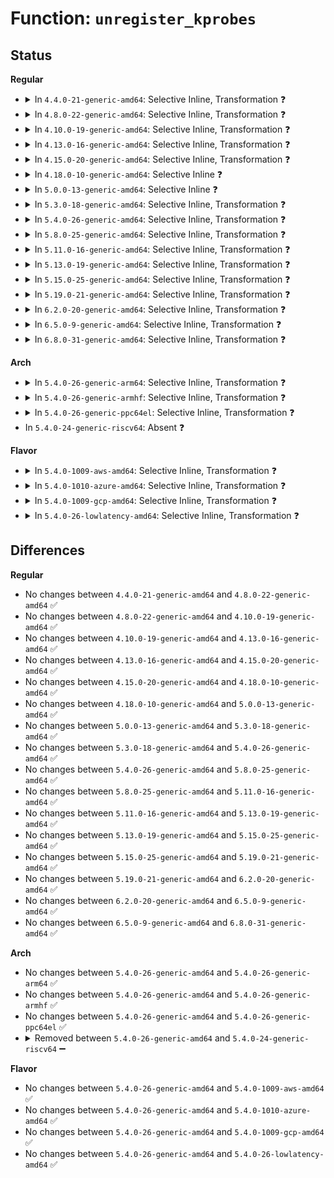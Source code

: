 # Function: <code>unregister_kprobes</code>

## Status
<b>Regular</b>
<ul>
<li>
<details>
<summary>In <code>4.4.0-21-generic-amd64</code>: Selective Inline, Transformation ❓</summary>

```c
void unregister_kprobes(struct kprobe * * kps, int num)
```

```json
{
  "name": "unregister_kprobes",
  "collision_type": "Unique Global",
  "inline_type": "Selective",
  "funcs": [
    {
      "addr": 18446744071580082576,
      "name": "unregister_kprobes",
      "external": true,
      "loc": "kernel/kprobes.c:1689",
      "file": "kernel/kprobes.c",
      "inline": "not declared, inlined",
      "caller_inline": [
        "kernel/kprobes.c:unregister_kprobe",
        "kernel/kprobes.c:register_kprobes"
      ],
      "caller_func": [
        "kernel/kprobes.c:unregister_kprobe",
        "kernel/kprobes.c:register_kprobes"
      ]
    }
  ],
  "symbols": [
    {
      "addr": 18446744071580082576,
      "name": "unregister_kprobes.part.20",
      "section": ".text",
      "bind": "STB_LOCAL",
      "size": 162
    },
    {
      "addr": 18446744071580082752,
      "name": "unregister_kprobes",
      "section": ".text",
      "bind": "STB_GLOBAL",
      "size": 21
    }
  ]
}
```
</details>
</li>
<li>
<details>
<summary>In <code>4.8.0-22-generic-amd64</code>: Selective Inline, Transformation ❓</summary>

```c
void unregister_kprobes(struct kprobe * * kps, int num)
```

```json
{
  "name": "unregister_kprobes",
  "collision_type": "Unique Global",
  "inline_type": "Selective",
  "funcs": [
    {
      "addr": 18446744071580116198,
      "name": "unregister_kprobes",
      "external": true,
      "loc": "kernel/kprobes.c:1689",
      "file": "kernel/kprobes.c",
      "inline": "not declared, inlined",
      "caller_inline": [
        "kernel/kprobes.c:unregister_kprobe",
        "kernel/kprobes.c:register_kprobes"
      ],
      "caller_func": [
        "kernel/kprobes.c:unregister_kprobe",
        "kernel/kprobes.c:register_kprobes"
      ]
    }
  ],
  "symbols": [
    {
      "addr": 18446744071580116000,
      "name": "unregister_kprobes.part.22",
      "section": ".text",
      "bind": "STB_LOCAL",
      "size": 157
    },
    {
      "addr": 18446744071580116160,
      "name": "unregister_kprobes",
      "section": ".text",
      "bind": "STB_GLOBAL",
      "size": 21
    }
  ]
}
```
</details>
</li>
<li>
<details>
<summary>In <code>4.10.0-19-generic-amd64</code>: Selective Inline, Transformation ❓</summary>

```c
void unregister_kprobes(struct kprobe * * kps, int num)
```

```json
{
  "name": "unregister_kprobes",
  "collision_type": "Unique Global",
  "inline_type": "Selective",
  "funcs": [
    {
      "addr": 18446744071580156518,
      "name": "unregister_kprobes",
      "external": true,
      "loc": "kernel/kprobes.c:1689",
      "file": "kernel/kprobes.c",
      "inline": "not declared, inlined",
      "caller_inline": [
        "kernel/kprobes.c:unregister_kprobe",
        "kernel/kprobes.c:register_kprobes"
      ],
      "caller_func": [
        "kernel/kprobes.c:unregister_kprobe",
        "kernel/kprobes.c:register_kprobes"
      ]
    }
  ],
  "symbols": [
    {
      "addr": 18446744071580156320,
      "name": "unregister_kprobes.part.24",
      "section": ".text",
      "bind": "STB_LOCAL",
      "size": 157
    },
    {
      "addr": 18446744071580156480,
      "name": "unregister_kprobes",
      "section": ".text",
      "bind": "STB_GLOBAL",
      "size": 21
    }
  ]
}
```
</details>
</li>
<li>
<details>
<summary>In <code>4.13.0-16-generic-amd64</code>: Selective Inline, Transformation ❓</summary>

```c
void unregister_kprobes(struct kprobe * * kps, int num)
```

```json
{
  "name": "unregister_kprobes",
  "collision_type": "Unique Global",
  "inline_type": "Selective",
  "funcs": [
    {
      "addr": 18446744071580161526,
      "name": "unregister_kprobes",
      "external": true,
      "loc": "kernel/kprobes.c:1736",
      "file": "kernel/kprobes.c",
      "inline": "not declared, inlined",
      "caller_inline": [
        "kernel/kprobes.c:unregister_kprobe"
      ],
      "caller_func": [
        "kernel/kprobes.c:unregister_kprobe"
      ]
    }
  ],
  "symbols": [
    {
      "addr": 18446744071580161328,
      "name": "unregister_kprobes.part.22",
      "section": ".text",
      "bind": "STB_LOCAL",
      "size": 151
    },
    {
      "addr": 18446744071580161488,
      "name": "unregister_kprobes",
      "section": ".text",
      "bind": "STB_GLOBAL",
      "size": 22
    }
  ]
}
```
</details>
</li>
<li>
<details>
<summary>In <code>4.15.0-20-generic-amd64</code>: Selective Inline, Transformation ❓</summary>

```c
void unregister_kprobes(struct kprobe * * kps, int num)
```

```json
{
  "name": "unregister_kprobes",
  "collision_type": "Unique Global",
  "inline_type": "Selective",
  "funcs": [
    {
      "addr": 18446744071580214422,
      "name": "unregister_kprobes",
      "external": true,
      "loc": "kernel/kprobes.c:1738",
      "file": "kernel/kprobes.c",
      "inline": "not declared, inlined",
      "caller_inline": [
        "kernel/kprobes.c:unregister_kprobe"
      ],
      "caller_func": [
        "kernel/kprobes.c:unregister_kprobe"
      ]
    }
  ],
  "symbols": [
    {
      "addr": 18446744071580214224,
      "name": "unregister_kprobes.part.22",
      "section": ".text",
      "bind": "STB_LOCAL",
      "size": 151
    },
    {
      "addr": 18446744071580214384,
      "name": "unregister_kprobes",
      "section": ".text",
      "bind": "STB_GLOBAL",
      "size": 22
    }
  ]
}
```
</details>
</li>
<li>
<details>
<summary>In <code>4.18.0-10-generic-amd64</code>: Selective Inline ❓</summary>

```c
void unregister_kprobes(struct kprobe * * kps, int num)
```

```json
{
  "name": "unregister_kprobes",
  "collision_type": "Unique Global",
  "inline_type": "Selective",
  "funcs": [
    {
      "addr": 18446744071580273920,
      "name": "unregister_kprobes",
      "external": true,
      "loc": "kernel/kprobes.c:1782",
      "file": "kernel/kprobes.c",
      "inline": "not declared, inlined",
      "caller_inline": [],
      "caller_func": [
        "kernel/kprobes.c:unregister_kprobe"
      ]
    }
  ],
  "symbols": [
    {
      "addr": 18446744071580273920,
      "name": "unregister_kprobes",
      "section": ".text",
      "bind": "STB_GLOBAL",
      "size": 132
    }
  ]
}
```
</details>
</li>
<li>
<details>
<summary>In <code>5.0.0-13-generic-amd64</code>: Selective Inline ❓</summary>

```c
void unregister_kprobes(struct kprobe * * kps, int num)
```

```json
{
  "name": "unregister_kprobes",
  "collision_type": "Unique Global",
  "inline_type": "Selective",
  "funcs": [
    {
      "addr": 18446744071580326256,
      "name": "unregister_kprobes",
      "external": true,
      "loc": "kernel/kprobes.c:1770",
      "file": "kernel/kprobes.c",
      "inline": "not declared, inlined",
      "caller_inline": [],
      "caller_func": [
        "kernel/kprobes.c:unregister_kprobe"
      ]
    }
  ],
  "symbols": [
    {
      "addr": 18446744071580326256,
      "name": "unregister_kprobes",
      "section": ".text",
      "bind": "STB_GLOBAL",
      "size": 132
    }
  ]
}
```
</details>
</li>
<li>
<details>
<summary>In <code>5.3.0-18-generic-amd64</code>: Selective Inline, Transformation ❓</summary>

```c
void unregister_kprobes(struct kprobe * * kps, int num)
```

```json
{
  "name": "unregister_kprobes",
  "collision_type": "Unique Global",
  "inline_type": "Selective",
  "funcs": [
    {
      "addr": 18446744071580379397,
      "name": "unregister_kprobes",
      "external": true,
      "loc": "kernel/kprobes.c:1774",
      "file": "kernel/kprobes.c",
      "inline": "not declared, inlined",
      "caller_inline": [
        "kernel/kprobes.c:unregister_kprobe"
      ],
      "caller_func": [
        "kernel/kprobes.c:unregister_kprobe"
      ]
    }
  ],
  "symbols": [
    {
      "addr": 18446744071580379200,
      "name": "unregister_kprobes.part.0",
      "section": ".text",
      "bind": "STB_LOCAL",
      "size": 156
    },
    {
      "addr": 18446744071580379360,
      "name": "unregister_kprobes",
      "section": ".text",
      "bind": "STB_GLOBAL",
      "size": 21
    }
  ]
}
```
</details>
</li>
<li>
<details>
<summary>In <code>5.4.0-26-generic-amd64</code>: Selective Inline, Transformation ❓</summary>

```c
void unregister_kprobes(struct kprobe * * kps, int num)
```

```json
{
  "name": "unregister_kprobes",
  "collision_type": "Unique Global",
  "inline_type": "Selective",
  "funcs": [
    {
      "addr": 18446744071580428341,
      "name": "unregister_kprobes",
      "external": true,
      "loc": "kernel/kprobes.c:1817",
      "file": "kernel/kprobes.c",
      "inline": "not declared, inlined",
      "caller_inline": [
        "kernel/kprobes.c:unregister_kprobe"
      ],
      "caller_func": [
        "kernel/kprobes.c:unregister_kprobe"
      ]
    }
  ],
  "symbols": [
    {
      "addr": 18446744071580428144,
      "name": "unregister_kprobes.part.0",
      "section": ".text",
      "bind": "STB_LOCAL",
      "size": 156
    },
    {
      "addr": 18446744071580428304,
      "name": "unregister_kprobes",
      "section": ".text",
      "bind": "STB_GLOBAL",
      "size": 21
    }
  ]
}
```
</details>
</li>
<li>
<details>
<summary>In <code>5.8.0-25-generic-amd64</code>: Selective Inline, Transformation ❓</summary>

```c
void unregister_kprobes(struct kprobe * * kps, int num)
```

```json
{
  "name": "unregister_kprobes",
  "collision_type": "Unique Global",
  "inline_type": "Selective",
  "funcs": [
    {
      "addr": 18446744071580510933,
      "name": "unregister_kprobes",
      "external": true,
      "loc": "kernel/kprobes.c:1861",
      "file": "kernel/kprobes.c",
      "inline": "not declared, inlined",
      "caller_inline": [
        "kernel/kprobes.c:unregister_kprobe",
        "kernel/kprobes.c:unregister_kprobe"
      ],
      "caller_func": []
    }
  ],
  "symbols": [
    {
      "addr": 18446744071580510448,
      "name": "unregister_kprobes.part.0",
      "section": ".text",
      "bind": "STB_LOCAL",
      "size": 156
    },
    {
      "addr": 18446744071580510608,
      "name": "unregister_kprobes",
      "section": ".text",
      "bind": "STB_GLOBAL",
      "size": 21
    }
  ]
}
```
</details>
</li>
<li>
<details>
<summary>In <code>5.11.0-16-generic-amd64</code>: Selective Inline, Transformation ❓</summary>

```c
void unregister_kprobes(struct kprobe * * kps, int num)
```

```json
{
  "name": "unregister_kprobes",
  "collision_type": "Unique Global",
  "inline_type": "Selective",
  "funcs": [
    {
      "addr": 18446744071580498917,
      "name": "unregister_kprobes",
      "external": true,
      "loc": "kernel/kprobes.c:1825",
      "file": "kernel/kprobes.c",
      "inline": "not declared, inlined",
      "caller_inline": [
        "kernel/kprobes.c:unregister_kprobe",
        "kernel/kprobes.c:unregister_kprobe"
      ],
      "caller_func": []
    }
  ],
  "symbols": [
    {
      "addr": 18446744071580498256,
      "name": "unregister_kprobes.part.0",
      "section": ".text",
      "bind": "STB_LOCAL",
      "size": 156
    },
    {
      "addr": 18446744071580498416,
      "name": "unregister_kprobes",
      "section": ".text",
      "bind": "STB_GLOBAL",
      "size": 21
    }
  ]
}
```
</details>
</li>
<li>
<details>
<summary>In <code>5.13.0-19-generic-amd64</code>: Selective Inline, Transformation ❓</summary>

```c
void unregister_kprobes(struct kprobe * * kps, int num)
```

```json
{
  "name": "unregister_kprobes",
  "collision_type": "Unique Global",
  "inline_type": "Selective",
  "funcs": [
    {
      "addr": 18446744071580502981,
      "name": "unregister_kprobes",
      "external": true,
      "loc": "kernel/kprobes.c:1830",
      "file": "kernel/kprobes.c",
      "inline": "not declared, inlined",
      "caller_inline": [
        "kernel/kprobes.c:unregister_kprobe",
        "kernel/kprobes.c:unregister_kprobe"
      ],
      "caller_func": []
    }
  ],
  "symbols": [
    {
      "addr": 18446744071580502320,
      "name": "unregister_kprobes.part.0",
      "section": ".text",
      "bind": "STB_LOCAL",
      "size": 156
    },
    {
      "addr": 18446744071580502480,
      "name": "unregister_kprobes",
      "section": ".text",
      "bind": "STB_GLOBAL",
      "size": 21
    }
  ]
}
```
</details>
</li>
<li>
<details>
<summary>In <code>5.15.0-25-generic-amd64</code>: Selective Inline, Transformation ❓</summary>

```c
void unregister_kprobes(struct kprobe * * kps, int num)
```

```json
{
  "name": "unregister_kprobes",
  "collision_type": "Unique Global",
  "inline_type": "Selective",
  "funcs": [
    {
      "addr": 18446744071580670597,
      "name": "unregister_kprobes",
      "external": true,
      "loc": "kernel/kprobes.c:1822",
      "file": "kernel/kprobes.c",
      "inline": "not declared, inlined",
      "caller_inline": [
        "kernel/kprobes.c:unregister_kprobe",
        "kernel/kprobes.c:unregister_kprobe"
      ],
      "caller_func": []
    }
  ],
  "symbols": [
    {
      "addr": 18446744071580670016,
      "name": "unregister_kprobes.part.0",
      "section": ".text",
      "bind": "STB_LOCAL",
      "size": 156
    },
    {
      "addr": 18446744071580670176,
      "name": "unregister_kprobes",
      "section": ".text",
      "bind": "STB_GLOBAL",
      "size": 21
    }
  ]
}
```
</details>
</li>
<li>
<details>
<summary>In <code>5.19.0-21-generic-amd64</code>: Selective Inline, Transformation ❓</summary>

```c
void unregister_kprobes(struct kprobe * * kps, int num)
```

```json
{
  "name": "unregister_kprobes",
  "collision_type": "Unique Global",
  "inline_type": "Selective",
  "funcs": [
    {
      "addr": 18446744071580879605,
      "name": "unregister_kprobes",
      "external": true,
      "loc": "kernel/kprobes.c:1826",
      "file": "kernel/kprobes.c",
      "inline": "not declared, inlined",
      "caller_inline": [
        "kernel/kprobes.c:unregister_kprobe",
        "kernel/kprobes.c:unregister_kprobe"
      ],
      "caller_func": []
    }
  ],
  "symbols": [
    {
      "addr": 18446744071580879088,
      "name": "unregister_kprobes.part.0",
      "section": ".text",
      "bind": "STB_LOCAL",
      "size": 170
    },
    {
      "addr": 18446744071580879264,
      "name": "unregister_kprobes",
      "section": ".text",
      "bind": "STB_GLOBAL",
      "size": 37
    }
  ]
}
```
</details>
</li>
<li>
<details>
<summary>In <code>6.2.0-20-generic-amd64</code>: Selective Inline, Transformation ❓</summary>

```c
void unregister_kprobes(struct kprobe * * kps, int num)
```

```json
{
  "name": "unregister_kprobes",
  "collision_type": "Unique Global",
  "inline_type": "Selective",
  "funcs": [
    {
      "addr": 18446744071581169973,
      "name": "unregister_kprobes",
      "external": true,
      "loc": "kernel/kprobes.c:1834",
      "file": "kernel/kprobes.c",
      "inline": "not declared, inlined",
      "caller_inline": [
        "kernel/kprobes.c:unregister_kprobe",
        "kernel/kprobes.c:unregister_kprobe"
      ],
      "caller_func": []
    }
  ],
  "symbols": [
    {
      "addr": 18446744071581169376,
      "name": "unregister_kprobes.part.0",
      "section": ".text",
      "bind": "STB_LOCAL",
      "size": 170
    },
    {
      "addr": 18446744071581169568,
      "name": "unregister_kprobes",
      "section": ".text",
      "bind": "STB_GLOBAL",
      "size": 37
    }
  ]
}
```
</details>
</li>
<li>
<details>
<summary>In <code>6.5.0-9-generic-amd64</code>: Selective Inline, Transformation ❓</summary>

```c
void unregister_kprobes(struct kprobe * * kps, int num)
```

```json
{
  "name": "unregister_kprobes",
  "collision_type": "Unique Global",
  "inline_type": "Selective",
  "funcs": [
    {
      "addr": 18446744071581264373,
      "name": "unregister_kprobes",
      "external": true,
      "loc": "kernel/kprobes.c:1846",
      "file": "kernel/kprobes.c",
      "inline": "not declared, inlined",
      "caller_inline": [
        "kernel/kprobes.c:unregister_kprobe",
        "kernel/kprobes.c:unregister_kprobe"
      ],
      "caller_func": []
    }
  ],
  "symbols": [
    {
      "addr": 18446744071581263776,
      "name": "unregister_kprobes.part.0",
      "section": ".text",
      "bind": "STB_LOCAL",
      "size": 170
    },
    {
      "addr": 18446744071581263968,
      "name": "unregister_kprobes",
      "section": ".text",
      "bind": "STB_GLOBAL",
      "size": 37
    }
  ]
}
```
</details>
</li>
<li>
<details>
<summary>In <code>6.8.0-31-generic-amd64</code>: Selective Inline, Transformation ❓</summary>

```c
void unregister_kprobes(struct kprobe * * kps, int num)
```

```json
{
  "name": "unregister_kprobes",
  "collision_type": "Unique Global",
  "inline_type": "Selective",
  "funcs": [
    {
      "addr": 18446744071581370661,
      "name": "unregister_kprobes",
      "external": true,
      "loc": "kernel/kprobes.c:1846",
      "file": "kernel/kprobes.c",
      "inline": "not declared, inlined",
      "caller_inline": [
        "kernel/kprobes.c:unregister_kprobe",
        "kernel/kprobes.c:unregister_kprobe"
      ],
      "caller_func": []
    }
  ],
  "symbols": [
    {
      "addr": 18446744071581370064,
      "name": "unregister_kprobes.part.0",
      "section": ".text",
      "bind": "STB_LOCAL",
      "size": 170
    },
    {
      "addr": 18446744071581370256,
      "name": "unregister_kprobes",
      "section": ".text",
      "bind": "STB_GLOBAL",
      "size": 37
    }
  ]
}
```
</details>
</li>
</ul>
<b>Arch</b>
<ul>
<li>
<details>
<summary>In <code>5.4.0-26-generic-arm64</code>: Selective Inline, Transformation ❓</summary>

```c
void unregister_kprobes(struct kprobe * * kps, int num)
```

```json
{
  "name": "unregister_kprobes",
  "collision_type": "Unique Global",
  "inline_type": "Selective",
  "funcs": [
    {
      "addr": 18446603336491693364,
      "name": "unregister_kprobes",
      "external": true,
      "loc": "kernel/kprobes.c:1817",
      "file": "kernel/kprobes.c",
      "inline": "not declared, inlined",
      "caller_inline": [
        "kernel/kprobes.c:unregister_kprobe"
      ],
      "caller_func": [
        "kernel/kprobes.c:unregister_kprobe"
      ]
    }
  ],
  "symbols": [
    {
      "addr": 18446603336491693088,
      "name": "unregister_kprobes.part.0",
      "section": ".text",
      "bind": "STB_LOCAL",
      "size": 192
    },
    {
      "addr": 18446603336491693280,
      "name": "unregister_kprobes",
      "section": ".text",
      "bind": "STB_GLOBAL",
      "size": 60
    }
  ]
}
```
</details>
</li>
<li>
<details>
<summary>In <code>5.4.0-26-generic-armhf</code>: Selective Inline, Transformation ❓</summary>

```c
void unregister_kprobes(struct kprobe * * kps, int num)
```

```json
{
  "name": "unregister_kprobes",
  "collision_type": "Unique Global",
  "inline_type": "Selective",
  "funcs": [
    {
      "addr": 3225648836,
      "name": "unregister_kprobes",
      "external": true,
      "loc": "kernel/kprobes.c:1817",
      "file": "kernel/kprobes.c",
      "inline": "not declared, inlined",
      "caller_inline": [
        "kernel/kprobes.c:unregister_kprobe"
      ],
      "caller_func": [
        "kernel/kprobes.c:unregister_kprobe"
      ]
    }
  ],
  "symbols": [
    {
      "addr": 3225648628,
      "name": "unregister_kprobes.part.0",
      "section": ".text",
      "bind": "STB_LOCAL",
      "size": 148
    },
    {
      "addr": 3225648776,
      "name": "unregister_kprobes",
      "section": ".text",
      "bind": "STB_GLOBAL",
      "size": 36
    }
  ]
}
```
</details>
</li>
<li>
<details>
<summary>In <code>5.4.0-26-generic-ppc64el</code>: Selective Inline, Transformation ❓</summary>

```c
void unregister_kprobes(struct kprobe * * kps, int num)
```

```json
{
  "name": "unregister_kprobes",
  "collision_type": "Unique Global",
  "inline_type": "Selective",
  "funcs": [
    {
      "addr": 13835058055284713820,
      "name": "unregister_kprobes",
      "external": true,
      "loc": "kernel/kprobes.c:1817",
      "file": "kernel/kprobes.c",
      "inline": "not declared, inlined",
      "caller_inline": [
        "kernel/kprobes.c:unregister_kprobe"
      ],
      "caller_func": [
        "kernel/kprobes.c:unregister_kprobe"
      ]
    }
  ],
  "symbols": [
    {
      "addr": 13835058055284713472,
      "name": "unregister_kprobes.part.0",
      "section": ".text",
      "bind": "STB_LOCAL",
      "size": 288
    },
    {
      "addr": 13835058055284713760,
      "name": "unregister_kprobes",
      "section": ".text",
      "bind": "STB_GLOBAL",
      "size": 28
    }
  ]
}
```
</details>
</li>
<li>
In <code>5.4.0-24-generic-riscv64</code>: Absent ❓
</li>
</ul>
<b>Flavor</b>
<ul>
<li>
<details>
<summary>In <code>5.4.0-1009-aws-amd64</code>: Selective Inline, Transformation ❓</summary>

```c
void unregister_kprobes(struct kprobe * * kps, int num)
```

```json
{
  "name": "unregister_kprobes",
  "collision_type": "Unique Global",
  "inline_type": "Selective",
  "funcs": [
    {
      "addr": 18446744071580397141,
      "name": "unregister_kprobes",
      "external": true,
      "loc": "kernel/kprobes.c:1817",
      "file": "kernel/kprobes.c",
      "inline": "not declared, inlined",
      "caller_inline": [
        "kernel/kprobes.c:unregister_kprobe"
      ],
      "caller_func": [
        "kernel/kprobes.c:unregister_kprobe"
      ]
    }
  ],
  "symbols": [
    {
      "addr": 18446744071580396944,
      "name": "unregister_kprobes.part.0",
      "section": ".text",
      "bind": "STB_LOCAL",
      "size": 156
    },
    {
      "addr": 18446744071580397104,
      "name": "unregister_kprobes",
      "section": ".text",
      "bind": "STB_GLOBAL",
      "size": 21
    }
  ]
}
```
</details>
</li>
<li>
<details>
<summary>In <code>5.4.0-1010-azure-amd64</code>: Selective Inline, Transformation ❓</summary>

```c
void unregister_kprobes(struct kprobe * * kps, int num)
```

```json
{
  "name": "unregister_kprobes",
  "collision_type": "Unique Global",
  "inline_type": "Selective",
  "funcs": [
    {
      "addr": 18446744071580344309,
      "name": "unregister_kprobes",
      "external": true,
      "loc": "kernel/kprobes.c:1817",
      "file": "kernel/kprobes.c",
      "inline": "not declared, inlined",
      "caller_inline": [
        "kernel/kprobes.c:unregister_kprobe"
      ],
      "caller_func": [
        "kernel/kprobes.c:unregister_kprobe"
      ]
    }
  ],
  "symbols": [
    {
      "addr": 18446744071580344112,
      "name": "unregister_kprobes.part.0",
      "section": ".text",
      "bind": "STB_LOCAL",
      "size": 156
    },
    {
      "addr": 18446744071580344272,
      "name": "unregister_kprobes",
      "section": ".text",
      "bind": "STB_GLOBAL",
      "size": 21
    }
  ]
}
```
</details>
</li>
<li>
<details>
<summary>In <code>5.4.0-1009-gcp-amd64</code>: Selective Inline, Transformation ❓</summary>

```c
void unregister_kprobes(struct kprobe * * kps, int num)
```

```json
{
  "name": "unregister_kprobes",
  "collision_type": "Unique Global",
  "inline_type": "Selective",
  "funcs": [
    {
      "addr": 18446744071580388389,
      "name": "unregister_kprobes",
      "external": true,
      "loc": "kernel/kprobes.c:1817",
      "file": "kernel/kprobes.c",
      "inline": "not declared, inlined",
      "caller_inline": [
        "kernel/kprobes.c:unregister_kprobe"
      ],
      "caller_func": [
        "kernel/kprobes.c:unregister_kprobe"
      ]
    }
  ],
  "symbols": [
    {
      "addr": 18446744071580388192,
      "name": "unregister_kprobes.part.0",
      "section": ".text",
      "bind": "STB_LOCAL",
      "size": 156
    },
    {
      "addr": 18446744071580388352,
      "name": "unregister_kprobes",
      "section": ".text",
      "bind": "STB_GLOBAL",
      "size": 21
    }
  ]
}
```
</details>
</li>
<li>
<details>
<summary>In <code>5.4.0-26-lowlatency-amd64</code>: Selective Inline, Transformation ❓</summary>

```c
void unregister_kprobes(struct kprobe * * kps, int num)
```

```json
{
  "name": "unregister_kprobes",
  "collision_type": "Unique Global",
  "inline_type": "Selective",
  "funcs": [
    {
      "addr": 18446744071580443893,
      "name": "unregister_kprobes",
      "external": true,
      "loc": "kernel/kprobes.c:1817",
      "file": "kernel/kprobes.c",
      "inline": "not declared, inlined",
      "caller_inline": [
        "kernel/kprobes.c:unregister_kprobe"
      ],
      "caller_func": [
        "kernel/kprobes.c:unregister_kprobe"
      ]
    }
  ],
  "symbols": [
    {
      "addr": 18446744071580443696,
      "name": "unregister_kprobes.part.0",
      "section": ".text",
      "bind": "STB_LOCAL",
      "size": 156
    },
    {
      "addr": 18446744071580443856,
      "name": "unregister_kprobes",
      "section": ".text",
      "bind": "STB_GLOBAL",
      "size": 21
    }
  ]
}
```
</details>
</li>
</ul>

## Differences
<b>Regular</b>
<ul>
<li>
No changes between <code>4.4.0-21-generic-amd64</code> and <code>4.8.0-22-generic-amd64</code> ✅
</li>
<li>
No changes between <code>4.8.0-22-generic-amd64</code> and <code>4.10.0-19-generic-amd64</code> ✅
</li>
<li>
No changes between <code>4.10.0-19-generic-amd64</code> and <code>4.13.0-16-generic-amd64</code> ✅
</li>
<li>
No changes between <code>4.13.0-16-generic-amd64</code> and <code>4.15.0-20-generic-amd64</code> ✅
</li>
<li>
No changes between <code>4.15.0-20-generic-amd64</code> and <code>4.18.0-10-generic-amd64</code> ✅
</li>
<li>
No changes between <code>4.18.0-10-generic-amd64</code> and <code>5.0.0-13-generic-amd64</code> ✅
</li>
<li>
No changes between <code>5.0.0-13-generic-amd64</code> and <code>5.3.0-18-generic-amd64</code> ✅
</li>
<li>
No changes between <code>5.3.0-18-generic-amd64</code> and <code>5.4.0-26-generic-amd64</code> ✅
</li>
<li>
No changes between <code>5.4.0-26-generic-amd64</code> and <code>5.8.0-25-generic-amd64</code> ✅
</li>
<li>
No changes between <code>5.8.0-25-generic-amd64</code> and <code>5.11.0-16-generic-amd64</code> ✅
</li>
<li>
No changes between <code>5.11.0-16-generic-amd64</code> and <code>5.13.0-19-generic-amd64</code> ✅
</li>
<li>
No changes between <code>5.13.0-19-generic-amd64</code> and <code>5.15.0-25-generic-amd64</code> ✅
</li>
<li>
No changes between <code>5.15.0-25-generic-amd64</code> and <code>5.19.0-21-generic-amd64</code> ✅
</li>
<li>
No changes between <code>5.19.0-21-generic-amd64</code> and <code>6.2.0-20-generic-amd64</code> ✅
</li>
<li>
No changes between <code>6.2.0-20-generic-amd64</code> and <code>6.5.0-9-generic-amd64</code> ✅
</li>
<li>
No changes between <code>6.5.0-9-generic-amd64</code> and <code>6.8.0-31-generic-amd64</code> ✅
</li>
</ul>
<b>Arch</b>
<ul>
<li>
No changes between <code>5.4.0-26-generic-amd64</code> and <code>5.4.0-26-generic-arm64</code> ✅
</li>
<li>
No changes between <code>5.4.0-26-generic-amd64</code> and <code>5.4.0-26-generic-armhf</code> ✅
</li>
<li>
No changes between <code>5.4.0-26-generic-amd64</code> and <code>5.4.0-26-generic-ppc64el</code> ✅
</li>
<li>
<details>
<summary>Removed between <code>5.4.0-26-generic-amd64</code> and <code>5.4.0-24-generic-riscv64</code> ➖</summary>

```c
void unregister_kprobes(struct kprobe * * kps, int num)
```
</details>
</li>
</ul>
<b>Flavor</b>
<ul>
<li>
No changes between <code>5.4.0-26-generic-amd64</code> and <code>5.4.0-1009-aws-amd64</code> ✅
</li>
<li>
No changes between <code>5.4.0-26-generic-amd64</code> and <code>5.4.0-1010-azure-amd64</code> ✅
</li>
<li>
No changes between <code>5.4.0-26-generic-amd64</code> and <code>5.4.0-1009-gcp-amd64</code> ✅
</li>
<li>
No changes between <code>5.4.0-26-generic-amd64</code> and <code>5.4.0-26-lowlatency-amd64</code> ✅
</li>
</ul>
